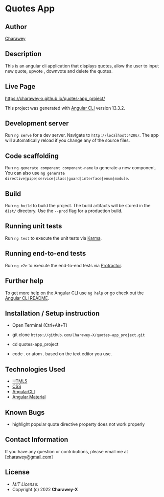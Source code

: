 # Quotes App

## Author

[Charawey](https://github.com/Charawey-X)

## Description

This is an angular cli application that displays quotes, allow the user to input new quote, upvote , downvote and delete the quotes. 

## Live Page 
https://charawey-x.github.io/quotes-app_project/ 


This project was generated with [Angular CLI](https://github.com/angular/angular-cli) version 13.3.2.

## Development server

Run `ng serve` for a dev server. Navigate to `http://localhost:4200/`. The app will automatically reload if you change any of the source files.

## Code scaffolding

Run `ng generate component component-name` to generate a new component. You can also use `ng generate directive|pipe|service|class|guard|interface|enum|module`.

## Build

Run `ng build` to build the project. The build artifacts will be stored in the `dist/` directory. Use the `--prod` flag for a production build.

## Running unit tests

Run `ng test` to execute the unit tests via [Karma](https://karma-runner.github.io).

## Running end-to-end tests

Run `ng e2e` to execute the end-to-end tests via [Protractor](http://www.protractortest.org/).

## Further help

To get more help on the Angular CLI use `ng help` or go check out the [Angular CLI README](https://github.com/angular/angular-cli/blob/master/README.md).

## Installation / Setup instruction
* Open Terminal {Ctrl+Alt+T}

* git clone ```https://github.com/Charawey-X/quotes-app_project.git```

* cd quotes-app_project

* code . or atom . based on the text editor you use.

## Technologies Used

* [HTML5](https://github.com/topics/html5)
* [CSS](https://github.com/topics/css3)
* [AngularCLI](https://angular.io/cli)
* [Angular Material](https://material.angular.io/)

## Known Bugs
* highlight popular quote directive property does not work properly

## Contact Information 

If you have any question or contributions, please email me at [charawey@gmail.com]

## License
* *MIT License:*
* Copyright (c) 2022 **Charawey-X**
